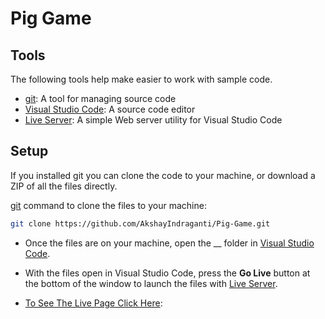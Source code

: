 # Pig Game

## Tools

The following tools help make easier to work with sample code.

- [git](https://git-scm.com/downloads): A tool for managing source code
- [Visual Studio Code](https://code.visualstudio.com/): A source code editor
- [Live Server](https://marketplace.visualstudio.com/items?itemName=ritwickdey.LiveServer): A simple Web server utility for Visual Studio Code

## Setup

If you installed git you can clone the code to your machine, or download a ZIP of all the files directly.

[git](https://git-scm.com/downloads) command to clone the files to your machine:

```bash
git clone https://github.com/AkshayIndraganti/Pig-Game.git
```

- Once the files are on your machine, open the \_\_ folder in [Visual Studio Code](https://code.visualstudio.com/).

- With the files open in Visual Studio Code, press the **Go Live** button at the bottom of the window to launch the files with [Live Server](https://marketplace.visualstudio.com/items?itemName=ritwickdey.LiveServer).
- [To See The Live Page Click Here](https://akshayindraganti.github.io/Login-And-SignUp/):
